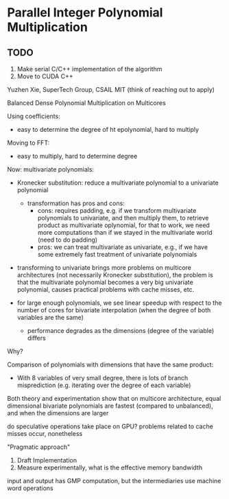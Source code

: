 # Parallel Integer Polynomial Multiplication

## TODO
1. Make serial C/C++ implementation of the algorithm
2. Move to CUDA C++

Yuzhen Xie, SuperTech Group, CSAIL MIT (think of reaching out to apply)

Balanced Dense Polynomial Multiplication on Multicores

Using coefficients:
* easy to determine the degree of ht epolynomial, hard to multiply

Moving to FFT:
* easy to multiply, hard to determine degree

Now: multivariate polynomials:
* Kronecker substitution: reduce a multivariate polynomial to a univariate polynomial
  * transformation has pros and cons:
    * cons: requires padding, e.g. if we transform multivariate polynomials to univariate, and then multiply them, to retrieve product as multivariate oplynomial, for that to work, we need more computations than if we stayed in the multivariate world (need to do padding)
    * pros: we can treat multivariate as univariate, e.g., if we have some extremely fast treatment of univariate polynomials

* transforming to univariate brings more problems on multicore architectures (not necessarily Kronecker substitution), the problem is that the multivariate polynomial becomes a very big univariate polynomial, causes practical problems with cache misses, etc.

* for large enough polynomials, we see linear speedup with respect to the number of cores for bivariate interpolation (when the degree of both variables are the same)
  * performance degrades as the dimensions (degree of the variable) differs

Why?

Comparison of polynomials with dimensions that have the same product:
* With 8 variables of very small degree, there is lots of branch misprediction (e.g. iterating over the degree of each variable)

Both theory and experimentation show that on multicore architecture, equal dimensional bivariate polynomials are fastest (compared to unbalanced), and when the dimensions are larger

do speculative operations take place on GPU? problems related to cache misses occur, nonetheless

"Pragmatic approach"
1. Draft Implementation
2. Measure experimentally, what is the effective memory bandwidth

input and output has GMP computation, but the intermediaries use machine word operations 

